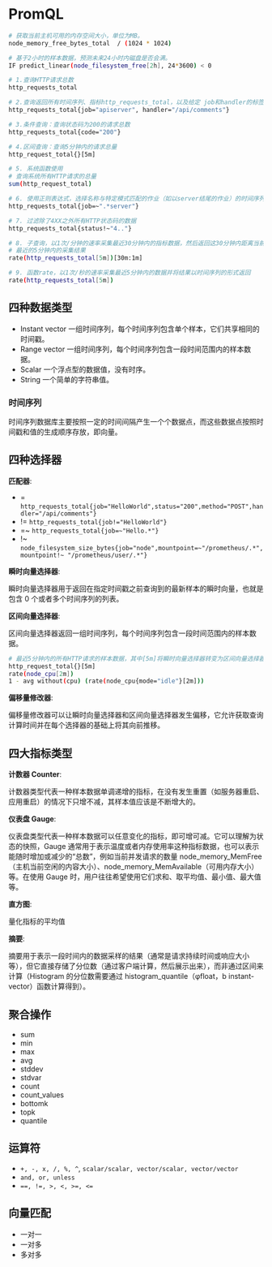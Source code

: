 # PromQL

```sh
# 获取当前主机可用的内存空间大小，单位为MB。
node_memory_free_bytes_total  / (1024 * 1024)

# 基于2小时的样本数据，预测未来24小时内磁盘是否会满。
IF predict_linear(node_filesystem_free[2h], 24*3600) < 0
```

```sh
# 1.查询HTTP请求总数
http_requests_total

# 2.查询返回所有时间序列、指标http_requests_total，以及给定 job和handler的标签
http_requests_total{job="apiserver", handler="/api/comments"}

# 3.条件查询：查询状态码为200的请求总数
http_requests_total{code="200"}

# 4.区间查询：查询5分钟内的请求总量
http_request_total{}[5m]

# 5. 系统函数使用
# 查询系统所有HTTP请求的总量
sum(http_request_total)

# 6. 使用正则表达式，选择名称与特定模式匹配的作业（如以server结尾的作业）的时间序列
http_requests_total{job=~".*server"}

# 7. 过滤除了4XX之外所有HTTP状态码的数据
http_requests_total{status!~"4.."}

# 8. 子查询，以1次/分钟的速率采集最近30分钟内的指标数据，然后返回这30分钟内距离当前时间
# 最近的5分钟内的采集结果
rate(http_requests_total[5m])[30m:1m]

# 9. 函数rate，以1次/秒的速率采集最近5分钟内的数据并将结果以时间序列的形式返回
rate(http_requests_total[5m])
```

## 四种数据类型

- Instant vector 一组时间序列，每个时间序列包含单个样本，它们共享相同的时间戳。
- Range vector 一组时间序列，每个时间序列包含一段时间范围内的样本数据。
- Scalar 一个浮点型的数据值，没有时序。
- String 一个简单的字符串值。

### 时间序列

时间序列数据库主要按照一定的时间间隔产生一个个数据点，而这些数据点按照时间戳和值的生成顺序存放，即向量。

## 四种选择器

**匹配器**:

- = `http_requests_total{job="HelloWorld",status="200",method="POST",handler="/api/comments"}`
- != `http_requests_total{job!="HelloWorld"}`
- =~ `http_requests_total{job=~"Hello.*"}`
- !~ `node_filesystem_size_bytes{job="node",mountpoint=~"/prometheus/.*", mountpoint!~ "/prometheus/user/.*"}`

**瞬时向量选择器**:

瞬时向量选择器用于返回在指定时间戳之前查询到的最新样本的瞬时向量，也就是包含 0 个或者多个时间序列的列表。

**区间向量选择器**:

区间向量选择器返回一组时间序列，每个时间序列包含一段时间范围内的样本数据。

```sh
# 最近5分钟内的所有HTTP请求的样本数据，其中[5m]将瞬时向量选择器转变为区间向量选择器
http_request_total{}[5m]
rate(node_cpu[2m])
1 - avg without(cpu) (rate(node_cpu{mode="idle"}[2m]))
```

**偏移量修改器**:

偏移量修改器可以让瞬时向量选择器和区间向量选择器发生偏移，它允许获取查询计算时间并在每个选择器的基础上将其向前推移。

## 四大指标类型

**计数器 Counter**:

计数器类型代表一种样本数据单调递增的指标，在没有发生重置（如服务器重启、应用重启）的情况下只增不减，其样本值应该是不断增大的。

**仪表盘 Gauge**:

仪表盘类型代表一种样本数据可以任意变化的指标，即可增可减。它可以理解为状态的快照，Gauge 通常用于表示温度或者内存使用率这种指标数据，也可以表示能随时增加或减少的“总数”，例如当前并发请求的数量 node_memory_MemFree（主机当前空闲的内容大小）、node_memory_MemAvailable（可用内存大小）等。在使用 Gauge 时，用户往往希望使用它们求和、取平均值、最小值、最大值等。

**直方图**:

量化指标的平均值

**摘要**:

摘要用于表示一段时间内的数据采样的结果（通常是请求持续时间或响应大小等），但它直接存储了分位数（通过客户端计算，然后展示出来），而非通过区间来计算（Histogram 的分位数需要通过 histogram_quantile（φfloat，b instant-vector）函数计算得到）。

## 聚合操作

- sum
- min
- max
- avg
- stddev
- stdvar
- count
- count_values
- bottomk
- topk
- quantile

## 运算符

- `+, -, x, /, %, ^`, `scalar/scalar, vector/scalar, vector/vector`
- `and, or, unless`
- `==, !=, >, <, >=, <=`

## 向量匹配

- 一对一
- 一对多
- 多对多
